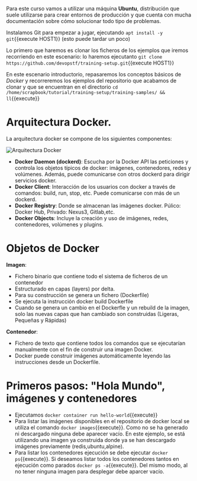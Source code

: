 Para este curso vamos a utilizar una máquina **Ubuntu**, distribución que suele utilizarse para crear entornos de producción y que cuenta con mucha documentación sobre cómo solucionar todo tipo de problemas.

Instalamos Git para empezar a jugar, ejecutando ``apt install -y git``{{execute HOST1}} (esto puede tardar un poco)

Lo primero que haremos es clonar los ficheros de los ejemplos que iremos recorriendo en este escenario: lo haremos ejecutanto ``git clone https://github.com/devopstf/training-setup.git``{{execute HOST1}}

En este escenario introductorio, repasaremos los conceptos básicos de _Docker_ y recorreremos los ejemplos del repositorio que acabamos de clonar y que se encuentran en el directorio ``cd /home/scrapbook/tutorial/training-setup/training-samples/ && ll``{{execute}}

# Arquitectura Docker.

La arquitectura docker se compone de los siguientes componentes:

![Arquitectura Docker](https://docs.docker.com/engine/images/architecture.svg)

- **Docker Daemon (dockerd)**: Escucha por la Docker API las peticiones y controla los objetos típicos de docker: imágenes, contenedores, redes y volúmenes. Además, puede comunicarse con otros dockerd para dirigir servicios docker.
- **Docker Client**: Interacción de los usuarios con docker a través de comandos: build, run, stop, etc. Puede comunicarse con más de un dockerd.
- **Docker Registry**: Donde se almacenan las imágenes docker. Púlico: Docker Hub, Privado: Nexus3, Gitlab,etc.
- **Docker Objects**: Incluye la creación y uso de imágenes, redes, contenedores, volúmenes y plugins.

# Objetos de Docker

**Imagen**: 
- Fichero binario que contiene todo el sistema de ficheros de un contenedor
- Estructurado en capas (layers) por delta. 
- Para su construcción se genera un fichero (Dockerfile)
- Se ejecuta la instrucción docker build Dockerfile
- Cuando se genera un cambio en el Dockerfle y un rebuild de la imagen, solo las nuevas capas que han cambiado son construidas (Ligeras, Pequeñas y Rápidas)

**Contenedor**:
- Fichero de texto que contiene todos los comandos que se ejecutarían manualmente con el fin de construir una imagen Docker.
- Docker puede construir imágenes automáticamente leyendo las instrucciones desde un Dockerfile. 

# Primeros pasos: "Hola Mundo", imágenes y contenedores
- Ejecutamos ``docker container run hello-world``{{execute}}
- Para listar las imágenes disponibles en el repositorio de docker local se utiliza el comando ``docker images``{{execute}}. Como no se ha generado ni descargado ninguna debe aparecer vacío. En este ejemplo, se está utilizando una imagen ya construida donde ya se han descargado imágenes previamente (redis,ubuntu,alpine).
- Para listar los contenedores ejecución se debe ejecutar ``docker ps``{{execute}}. Si deseamos listar todos los contenedores tantos en ejecución como parados ``docker ps -a``{{execute}}. Del mismo modo, al no tener ninguna imagen para desplegar debe aparcer vacío.
